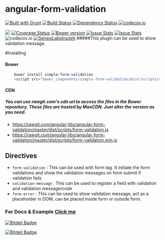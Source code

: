 # angular-form-validation
[![Built with Grunt](https://cdn.gruntjs.com/builtwith.png)](http://gruntjs.com/)
[![Build Status](https://travis-ci.org/angular-libs/angular-form-validation.svg?branch=master)](https://travis-ci.org/angular-libs/angular-form-validation)
[![Dependency Status](https://gemnasium.com/angular-libs/angular-form-validation.svg)](https://gemnasium.com/angular-libs/angular-form-validation)
[![codecov.io](https://codecov.io/github/angular-libs/angular-form-validation/coverage.svg?branch=master)](https://codecov.io/github/angular-libs/angular-form-validation?branch=master)

<a href="https://codeclimate.com/github/angular-libs/angular-form-validation"><img src="https://codeclimate.com/github/angular-libs/angular-form-validation/badges/gpa.svg" /></a>
[![Coverage Status](https://coveralls.io/repos/angular-libs/angular-form-validation/badge.svg?branch=master&service=github)](https://coveralls.io/github/angular-libs/angular-form-validation?branch=master)
[![Bower version](https://badge.fury.io/bo/simple-form-validation.svg)](https://badge.fury.io/bo/simple-form-validation)
[![Issue Stats](http://issuestats.com/github/angular-libs/angular-form-validation/badge/pr)](http://issuestats.com/github/angular-libs/angular-form-validation)
[![Issue Stats](http://issuestats.com/github/angular-libs/angular-form-validation/badge/issue)](http://issuestats.com/github/angular-libs/angular-form-validation)
![codecov.io](https://codecov.io/github/angular-libs/angular-form-validation/branch.svg?branch=master)
[![SensioLabsInsight](https://insight.sensiolabs.com/projects/23f9d0f9-ef29-4a12-84c0-154e335f827e/big.png)](https://insight.sensiolabs.com/projects/23f9d0f9-ef29-4a12-84c0-154e335f827e)
#####This plugin can be used to show validation message.


#Installing
#### Bower
```javascript
    bower install simple-form-validation
    <script src="bower_components/simple-form-validation/dist/scripts/angular-form-validation.js"></script>
```
#### CDN

##### You can use rawgit.com's cdn url to access the files in the Bower repository. These files are hosted by MaxCDN. Just alter the version as you need.

* https://rawgit.com/angular-libs/angular-form-validation/master/dist/scripts/form-validation.js
* https://rawgit.com/angular-libs/angular-form-validation/master/dist/scripts/form-validation.min.js

## Directives
* `form-validation` : This can be used with form tag. It initiate the form validations and show the validation messages on form submit if validation fails
* `validation-message` : This can be used to register a field with validation and validation message/code
* `form-error` : This can be used to show validation message, act as a placeholder in DOM, can be placed inside form or outside form.

### For Docs & Example [Click me](http://angular-libs.github.io/angular-form-validation)
[![Bitdeli Badge](https://d2weczhvl823v0.cloudfront.net/angular-libs/angular-form-validation/trend.png)](https://bitdeli.com/free "Bitdeli Badge")


[![Bitdeli Badge](https://d2weczhvl823v0.cloudfront.net/angular-libs/angular-form-validation/trend.png)](https://bitdeli.com/free "Bitdeli Badge")

